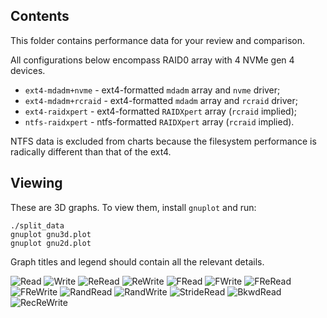 ## Contents

This folder contains performance data for your review and comparison.

All configurations below encompass RAID0 array with 4 NVMe gen 4 devices.

- `ext4-mdadm+nvme` - ext4-formatted `mdadm` array and `nvme` driver;
- `ext4-mdadm+rcraid` - ext4-formatted `mdadm` array and `rcraid` driver;
- `ext4-raidxpert` - ext4-formatted `RAIDXpert` array (`rcraid` implied);
- `ntfs-raidxpert` - ntfs-formatted `RAIDXpert` array (`rcraid` implied).

NTFS data is excluded from charts because the filesystem performance is
radically different than that of the ext4.

## Viewing

These are 3D graphs. To view them, install `gnuplot` and run:

```
./split_data
gnuplot gnu3d.plot
gnuplot gnu2d.plot
```

Graph titles and legend should contain all the relevant details.

![Read](img/read.svg)
![Write](img/write.svg)
![ReRead](img/reread.svg)
![ReWrite](img/rewrite.svg)
![FRead](img/fread.svg)
![FWrite](img/fwrite.svg)
![FReRead](img/freread.svg)
![FReWrite](img/frewrite.svg)
![RandRead](img/randread.svg)
![RandWrite](img/randwrite.svg)
![StrideRead](img/strideread.svg)
![BkwdRead](img/bkwdread.svg)
![RecReWrite](img/recrewrite.svg)